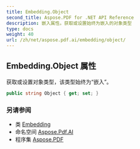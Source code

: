 ```yaml
---
title: Embedding.Object
second_title: Aspose.PDF for .NET API Reference
description: 嵌入属性。获取或设置始终为嵌入的对象类型
type: docs
weight: 40
url: /zh/net/aspose.pdf.ai/embedding/object/
---
```

## Embedding.Object 属性

获取或设置对象类型，该类型始终为“嵌入”。

```csharp
public string Object { get; set; }
```

### 另请参阅

* 类 [Embedding](../)
* 命名空间 [Aspose.Pdf.AI](../../../aspose.pdf.ai/)
* 程序集 [Aspose.PDF](../../../)